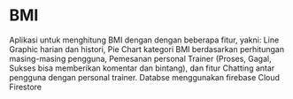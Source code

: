 # BMI
Aplikasi untuk menghitung BMI dengan dengan beberapa fitur, yakni: Line Graphic harian dan histori, Pie Chart kategori BMI berdasarkan perhitungan masing-masing pengguna, Pemesanan personal Trainer (Proses, Gagal, Sukses bisa memberikan komentar dan bintang), dan fitur Chatting antar pengguna dengan personal trainer. Databse menggunakan firebase Cloud Firestore
